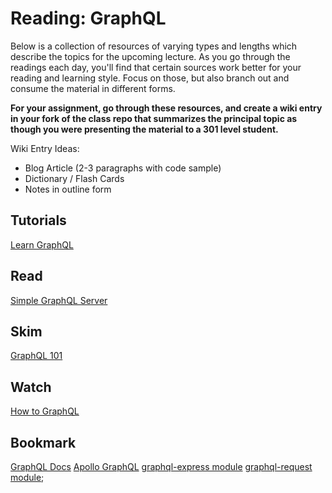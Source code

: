 # Reading: GraphQL

Below is a collection of resources of varying types and lengths which describe the topics for the upcoming lecture.  As you go through the readings each day, you'll find that certain sources work better for your reading and learning style. Focus on those, but also branch out and consume the material in different forms.

**For your assignment, go through these resources, and create a wiki entry in your fork of the class repo that summarizes the principal topic as though you were presenting the material to a 301 level student.**

Wiki Entry Ideas:
* Blog Article (2-3 paragraphs with code sample)
* Dictionary / Flash Cards
* Notes in outline form

## Tutorials
[Learn GraphQL](https://graphql.org/learn/)

## Read
[Simple GraphQL Server](https://medium.com/codingthesmartway-com-blog/creating-a-graphql-server-with-node-js-and-express-f6dddc5320e1)

## Skim 
[GraphQL 101](https://developer.akamai.com/blog/2019/04/08/graphql-101-what-why-and-how)

## Watch
[How to GraphQL](https://www.howtographql.com/basics/0-introduction/)

## Bookmark
[GraphQL Docs](https://graphql.org/)
[Apollo GraphQL](https://www.apollographql.com/)
[graphql-express module](https://github.com/graphql/express-graphql)
[graphql-request module](https://github.com/prisma/graphql-request);
